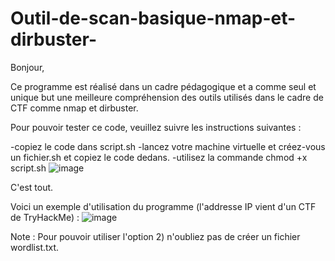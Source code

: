# Outil-de-scan-basique-nmap-et-dirbuster-

Bonjour, 

Ce programme est réalisé dans un cadre pédagogique et a comme seul et unique but une meilleure compréhension des outils utilisés dans le cadre de CTF comme nmap et dirbuster. 

Pour pouvoir tester ce code, veuillez suivre les instructions suivantes : 

-copiez le code dans script.sh
-lancez votre machine virtuelle et créez-vous un fichier.sh et copiez le code dedans. 
-utilisez la commande chmod +x script.sh 
![image](https://github.com/ZZhenqiu/Outil-de-scan-basique-nmap-et-dirbuster-/assets/141430165/fb916d4e-8776-4049-99a1-c9121899df78)

C'est tout. 

Voici un exemple d'utilisation du programme (l'addresse IP vient d'un CTF de TryHackMe) : 
![image](https://github.com/ZZhenqiu/Outil-de-scan-basique-nmap-et-dirbuster-/assets/141430165/c3c97807-9f3b-4b3d-bdbc-e8eb9ebf7b20)









Note : Pour pouvoir utiliser l'option 2) n'oubliez pas de créer un fichier wordlist.txt. 
